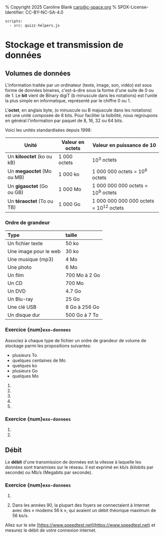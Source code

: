 % Copyright 2025 Caroline Blank <caro@c-space.org>
% SPDX-License-Identifier: CC-BY-NC-SA-4.0

```{metadata}
scripts:
  - src: quizz-helpers.js
```

# Stockage et transmission de données

## Volumes de données

L'information traitée par un ordinateur (texte, image, son, vidéo) est sous
forme de données binaires, c'est-à-dire sous la forme d'une suite de 0 ou de 1.
Le **bit** vient de BInary digiT (b minuscule dans les notations) est l'unité la
plus simple en informatique, représenté par le chiffre 0 ou 1.

L'**octet**, en anglais byte, (o minuscule ou B majuscule dans les notations)
est une unité composée de 8 bits. Pour faciliter la lisibilité, nous regroupons
en général l'information par paquet de 8, 16, 32 ou 64 bits.

Voici les unités standardisées depuis 1998:

| Unité | Valeur en octets | Valeur en puissance de 10 |
|-------|------------------|---------------------------|
| Un **kilooctet** (ko ou kB) | 1 000 octets | $10^3$ octets |
| Un **megaoctet** (Mo ou MB) | 1 000 ko | 1 000 000 octets = $10^6$ octets |
| Un **gigaoctet** (Go ou GB) | 1 000 Mo | 1 000 000 000 octets = $10^9$ octets |
| Un **téraoctet** (To ou TB) | 1 000 Go | 1 000 000 000 000 octets = $10^{12}$ octets |


### Ordre de grandeur

| Type | taille |
| :--- | :----- |
| Un fichier texte | 50 ko |
| Une image pour le web | 30 ko |
| Une musique (mp3) | 4 Mo |
| Une photo | 6 Mo |
| Un film | 700 Mo à 2 Go |
| Un CD | 700 Mo |
| Un DVD | 4.7 Go |
| Un Blu-ray | 25 Go |
| Une clé USB | 8 Go à 256 Go |
| Un disque dur | 500 Go à 7 To |

### Exercice {num}`exo-donnees`

Associez à chaque type de fichier un ordre de grandeur de volume de stockage
parmi les propositions suivantes:
- plusieurs To
- quelques centaines de Mo
- quelques ko
- plusieurs Go
- quelques Mo

1.  <script>
    tdoc.question("Une vidéo de basse qualité de quelques minutes",
                  {"quelquescentainesdemo": true});
    </script>
2.  <script>
    tdoc.question("Un film ou un gros jeu vidéo",
                  {"plusieursgo": true});
    </script>
3.  <script>
    tdoc.question("Un fichier image ou audio mp3", {"quelquesmo": true});
    </script>
4.  <script>
    tdoc.question("Un film 4K non compressé, en studio",
                  {"plusieursto": true});
    </script>
5.  <script>
    tdoc.question("Un document texte sans image ni formatage",
                  {"quelquesko": true});
    </script>

### Exercice {num}`exo-donnees`

1. <script>
    tdoc.question("Quelle est la taille en octets d'une clé USB de 16 Go?",
                  {"16000000000": true});
    </script>

2. <script>
    tdoc.question("Combien de fichier MP3 de 4 Mo en moyenne peut-on stocker sur une clé USB de 16 Go?",
                  {"4000": true});
    </script>

## Débit

Le **débit** d'une transmission de données est la vitesse à laquelle les données
sont transmises sur le réseau. Il est exprimé en kb/s (kilobits par seconde) ou
Mb/s (Megabits par seconde).

### Exercice {num}`exo-donnees`

1. <script>
    tdoc.question("Pendant une vidéo live de deux minutes avec un débit de 1,5 Mo/s, quelle quantité de données sont transmises?",
                  {"180 Mo": true});
    </script>

2. Dans les années 90, la plupart des foyers se connectaient à Internet avec des
   « modems 56 k », qui avaient un débit théorique maximum de 56 ko/s.
    <script>
    tdoc.question("Combien de temps fallait-il pour télécharger une photo de 2 Mo?",
                  {"36 s": true});
    </script>



Allez sur le site [https://www.speedtest.net](https://www.speedtest.net) et
mesurez le débit de votre connexion internet.


